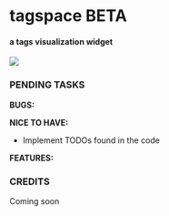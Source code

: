 <h1>tagspace BETA</h1>
<h4>a tags visualization widget</h4>
<p><img src="http://www.scaraveos.net/experiments/tagspace/tagspace.jpg" /></p>
<h3>PENDING TASKS</h3>
<p>
  <strong>BUGS:</strong>
  <ul>
    
  </ul>
</p>
<p>
  <strong>NICE TO HAVE:</strong>
  <ul>
    <li>Implement TODOs found in the code</li>
  </ul>
</p>
<p>
  <strong>FEATURES:</strong>
  <ul>
    
  </ul>
</p>
<h3>CREDITS</h3>
<p>Coming soon</p>
